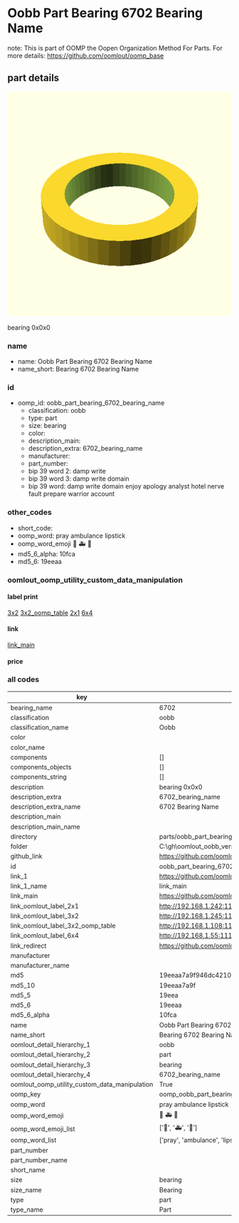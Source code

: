 # Oobb Part Bearing 6702 Bearing Name  

note: This is part of OOMP the Oopen Organization Method For Parts. For more details: https://github.com/oomlout/oomp_base

##  part details
  

[![](3dpr.png)](3dpr.png)

bearing 0x0x0



### name
* name: Oobb Part Bearing 6702 Bearing Name
* name_short: Bearing 6702 Bearing Name
### id
* oomp_id: oobb_part_bearing_6702_bearing_name
  * classification: oobb
  * type: part
  * size: bearing
  * color: 
  * description_main: 
  * description_extra: 6702_bearing_name
  * manufacturer: 
  * part_number: 
  * bip 39 word 2: damp write
  * bip 39 word 3: damp write domain
  * bip 39 word: damp write domain enjoy apology analyst hotel nerve fault prepare warrior account

### other_codes
* short_code: 
* oomp_word: pray ambulance lipstick
* oomp_word_emoji :pray: :ambulance: :lipstick:
* md5_6_alpha: 10fca
* md5_6: 19eeaa






### oomlout_oomp_utility_custom_data_manipulation
#### label print
[3x2](http://192.168.1.245:1112/?label=oomp%2010fca)
[3x2_oomp_table](http://192.168.1.108:1112/?label=oomp%2010fca)
[2x1](http://192.168.1.242:1112/?label=oomp%2010fca)
[6x4](http://192.168.1.55:1112/?label=oomp%2010fca)    

#### link

[link_main](https://github.com/oomlout/oomlout_oobb_version_4_generated_parts/tree/main/navigation_oomp/oobb/part/bearing//6702_bearing_name/part)                              

#### price







### all codes 
| key | value |  
| --- | --- |  
| bearing_name | 6702 |  
| classification | oobb |  
| classification_name | Oobb |  
| color |  |  
| color_name |  |  
| components | [] |  
| components_objects | [] |  
| components_string | [] |  
| description | bearing 0x0x0 |  
| description_extra | 6702_bearing_name |  
| description_extra_name | 6702 Bearing Name |  
| description_main |  |  
| description_main_name |  |  
| directory | parts/oobb_part_bearing_6702_bearing_name |  
| folder | C:\gh\oomlout_oobb_version_4_generated_parts\parts\oobb_part_bearing_6702_bearing_name |  
| github_link | https://github.com/oomlout/oomlout_oomp_part_src/tree/main/parts/oobb_part_bearing_6702_bearing_name |  
| id | oobb_part_bearing_6702_bearing_name |  
| link_1 | https://github.com/oomlout/oomlout_oobb_version_4_generated_parts/tree/main/navigation_oomp/oobb/part/bearing//6702_bearing_name/part |  
| link_1_name | link_main |  
| link_main | https://github.com/oomlout/oomlout_oobb_version_4_generated_parts/tree/main/navigation_oomp/oobb/part/bearing//6702_bearing_name/part |  
| link_oomlout_label_2x1 | http://192.168.1.242:1112/?label=oomp%2010fca |  
| link_oomlout_label_3x2 | http://192.168.1.245:1112/?label=oomp%2010fca |  
| link_oomlout_label_3x2_oomp_table | http://192.168.1.108:1112/?label=oomp%2010fca |  
| link_oomlout_label_6x4 | http://192.168.1.55:1112/?label=oomp%2010fca |  
| link_redirect | https://github.com/oomlout/oomlout_oobb_version_4_generated_parts/tree/main/parts/hardware_bearing_6702 |  
| manufacturer |  |  
| manufacturer_name |  |  
| md5 | 19eeaa7a9f946dc4210534aa81ffa1b9 |  
| md5_10 | 19eeaa7a9f |  
| md5_5 | 19eea |  
| md5_6 | 19eeaa |  
| md5_6_alpha | 10fca |  
| name | Oobb Part Bearing 6702 Bearing Name |  
| name_short | Bearing 6702 Bearing Name |  
| oomlout_detail_hierarchy_1 | oobb |  
| oomlout_detail_hierarchy_2 | part |  
| oomlout_detail_hierarchy_3 | bearing |  
| oomlout_detail_hierarchy_4 | 6702_bearing_name |  
| oomlout_oomp_utility_custom_data_manipulation | True |  
| oomp_key | oomp_oobb_part_bearing_6702_bearing_name |  
| oomp_word | pray ambulance lipstick |  
| oomp_word_emoji | :pray: :ambulance: :lipstick: |  
| oomp_word_emoji_list | [':pray:', ':ambulance:', ':lipstick:'] |  
| oomp_word_list | ['pray', 'ambulance', 'lipstick'] |  
| part_number |  |  
| part_number_name |  |  
| short_name |  |  
| size | bearing |  
| size_name | Bearing |  
| type | part |  
| type_name | Part |  
